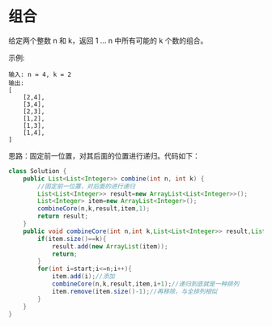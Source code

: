 #  组合
给定两个整数 n 和 k，返回 1 ... n 中所有可能的 k 个数的组合。

示例:

    输入: n = 4, k = 2
    输出:
    [
        [2,4],
        [3,4],
        [2,3],
        [1,2],
        [1,3],
        [1,4],
    ]

思路：固定前一位置，对其后面的位置进行递归。代码如下：  
```java
class Solution {
    public List<List<Integer>> combine(int n, int k) {
        //固定前一位置，对后面的进行递归
        List<List<Integer>> result=new ArrayList<List<Integer>>();
        List<Integer> item=new ArrayList<Integer>();
        combineCore(n,k,result,item,1);
        return result;
    }
    public void combineCore(int n,int k,List<List<Integer>> result,List<Integer> item,int start){
        if(item.size()==k){
            result.add(new ArrayList(item));
            return;
        }
        for(int i=start;i<=n;i++){
            item.add(i);//添加
            combineCore(n,k,result,item,i+1);//递归到底就是一种排列
            item.remove(item.size()-1);//再移除，与全排列相似
        }
    }
}
```